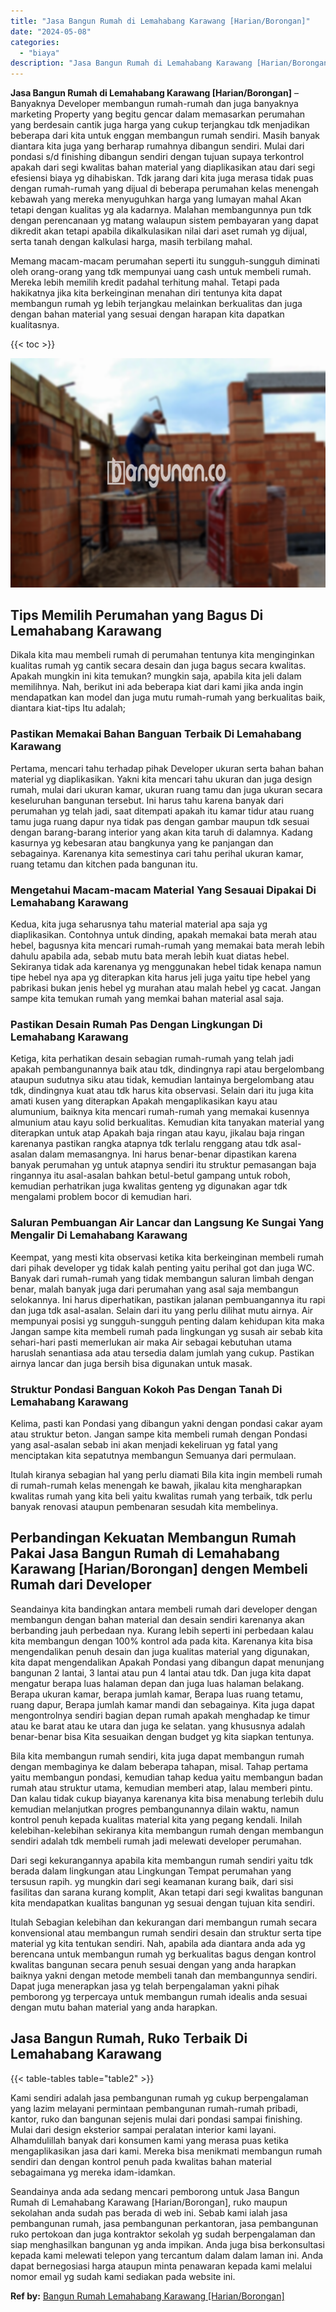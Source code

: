 ```yaml
---
title: "Jasa Bangun Rumah di Lemahabang Karawang [Harian/Borongan]"
date: "2024-05-08"
categories: 
  - "biaya"
description: "Jasa Bangun Rumah di Lemahabang Karawang [Harian/Borongan]. Seandainya anda ada sedang mencari pemborong untuk Jasa Bangun Rumah di Lemahabang Karawang [Har..."
---
```


**Jasa Bangun Rumah di Lemahabang Karawang \[Harian/Borongan\]** – Banyaknya Developer membangun rumah-rumah dan juga banyaknya marketing Property yang begitu gencar dalam memasarkan perumahan yang berdesain cantik juga harga yang cukup terjangkau tdk menjadikan beberapa dari kita untuk enggan membangun rumah sendiri. Masih banyak diantara kita juga yang berharap rumahnya dibangun sendiri. Mulai dari pondasi s/d finishing dibangun sendiri dengan tujuan supaya terkontrol apakah dari segi kwalitas bahan material yang diaplikasikan atau dari segi efesiensi biaya yg dihabiskan. Tdk jarang dari kita juga merasa tidak puas dengan rumah-rumah yang dijual di beberapa perumahan kelas menengah kebawah yang mereka menyuguhkan harga yang lumayan mahal Akan tetapi dengan kualitas yg ala kadarnya. Malahan membangunnya pun tdk dengan perencanaan yg matang walaupun sistem pembayaran yang dapat dikredit akan tetapi apabila dikalkulasikan nilai dari aset rumah yg dijual, serta tanah dengan kalkulasi harga, masih terbilang mahal.

Memang macam-macam perumahan seperti itu sungguh-sungguh diminati oleh orang-orang yang tdk mempunyai uang cash untuk membeli rumah. Mereka lebih memilih kredit padahal terhitung mahal. Tetapi pada hakikatnya jika kita berkeinginan menahan diri tentunya kita dapat membangun rumah yg lebih terjangkau melainkan berkualitas dan juga dengan bahan material yang sesuai dengan harapan kita dapatkan kualitasnya.

{{< toc >}}

![Jasa Bangun Rumah di Lemahabang Karawang [Harian/Borongan]](/images/borong-bangunan-32.png)

## Tips Memilih Perumahan yang Bagus Di Lemahabang Karawang

Dikala kita mau membeli rumah di perumahan tentunya kita menginginkan kualitas rumah yg cantik secara desain dan juga bagus secara kwalitas. Apakah mungkin ini kita temukan? mungkin saja, apabila kita jeli dalam memilihnya. Nah, berikut ini ada beberapa kiat dari kami jika anda ingin mendapatkan kan model dan juga mutu rumah-rumah yang berkualitas baik, diantara kiat-tips Itu adalah;

### Pastikan Memakai Bahan Banguan Terbaik Di Lemahabang Karawang

Pertama, mencari tahu terhadap pihak Developer ukuran serta bahan bahan material yg diaplikasikan. Yakni kita mencari tahu ukuran dan juga design rumah, mulai dari ukuran kamar, ukuran ruang tamu dan juga ukuran secara keseluruhan bangunan tersebut. Ini harus tahu karena banyak dari perumahan yg telah jadi, saat ditempati apakah itu kamar tidur atau ruang tamu juga ruang dapur nya tidak pas dengan gambar maupun tdk sesuai dengan barang-barang interior yang akan kita taruh di dalamnya. Kadang kasurnya yg kebesaran atau bangkunya yang ke panjangan dan sebagainya. Karenanya kita semestinya cari tahu perihal ukuran kamar, ruang tetamu dan kitchen pada bangunan itu.

### Mengetahui Macam-macam Material Yang Sesauai Dipakai Di Lemahabang Karawang

Kedua, kita juga seharusnya tahu material material apa saja yg diaplikasikan. Contohnya untuk dinding, apakah memakai bata merah atau hebel, bagusnya kita mencari rumah-rumah yang memakai bata merah lebih dahulu apabila ada, sebab mutu bata merah lebih kuat diatas hebel. Sekiranya tidak ada karenanya yg menggunakan hebel tidak kenapa namun tipe hebel nya apa yg diterapkan kita harus jeli juga yaitu tipe hebel yang pabrikasi bukan jenis hebel yg murahan atau malah hebel yg cacat. Jangan sampe kita temukan rumah yang memkai bahan material asal saja.

### Pastikan Desain Rumah Pas Dengan Lingkungan Di Lemahabang Karawang

Ketiga, kita perhatikan desain sebagian rumah-rumah yang telah jadi apakah pembangunannya baik atau tdk, dindingnya rapi atau bergelombang ataupun sudutnya siku atau tidak, kemudian lantainya bergelombang atau tdk, dindingnya kuat atau tdk harus kita observasi. Selain dari itu juga kita amati kusen yang diterapkan Apakah mengaplikasikan kayu atau alumunium, baiknya kita mencari rumah-rumah yang memakai kusennya almunium atau kayu solid berkualitas. Kemudian kita tanyakan material yang diterapkan untuk atap Apakah baja ringan atau kayu, jikalau baja ringan karenanya pastikan rangka atapnya tdk terlalu renggang atau tdk asal-asalan dalam memasangnya. Ini harus benar-benar dipastikan karena banyak perumahan yg untuk atapnya sendiri itu struktur pemasangan baja ringannya itu asal-asalan bahkan betul-betul gampang untuk roboh, kemudian perhatrikan juga kwalitas genteng yg digunakan agar tdk mengalami problem bocor di kemudian hari.

### Saluran Pembuangan Air Lancar dan Langsung Ke Sungai Yang Mengalir Di Lemahabang Karawang

Keempat, yang mesti kita observasi ketika kita berkeinginan membeli rumah dari pihak developer yg tidak kalah penting yaitu perihal got dan juga WC. Banyak dari rumah-rumah yang tidak membangun saluran limbah dengan benar, malah banyak juga dari perumahan yang asal saja membangun selokannya. Ini harus diperhatikan, pastikan jalanan pembuangannya itu rapi dan juga tdk asal-asalan. Selain dari itu yang perlu dilihat mutu airnya. Air mempunyai posisi yg sungguh-sungguh penting dalam kehidupan kita maka Jangan sampe kita membeli rumah pada lingkungan yg susah air sebab kita sehari-hari pasti memerlukan air maka Air sebagai kebutuhan utama haruslah senantiasa ada atau tersedia dalam jumlah yang cukup. Pastikan airnya lancar dan juga bersih bisa digunakan untuk masak.

### Struktur Pondasi Banguan Kokoh Pas Dengan Tanah Di Lemahabang Karawang

Kelima, pasti kan Pondasi yang dibangun yakni dengan pondasi cakar ayam atau struktur beton. Jangan sampe kita membeli rumah dengan Pondasi yang asal-asalan sebab ini akan menjadi kekeliruan yg fatal yang menciptakan kita sepatutnya membangun Semuanya dari permulaan.

Itulah kiranya sebagian hal yang perlu diamati Bila kita ingin membeli rumah di rumah-rumah kelas menengah ke bawah, jikalau kita mengharapkan kwalitas rumah yang kita beli yaitu kwalitas rumah yang terbaik, tdk perlu banyak renovasi ataupun pembenaran sesudah kita membelinya.

## Perbandingan Kekuatan Membangun Rumah Pakai Jasa Bangun Rumah di Lemahabang Karawang \[Harian/Borongan\] dengen Membeli Rumah dari Developer

Seandainya kita bandingkan antara membeli rumah dari developer dengan membangun dengan bahan material dan desain sendiri karenanya akan berbanding jauh perbedaan nya. Kurang lebih seperti ini perbedaan kalau kita membangun dengan 100% kontrol ada pada kita. Karenanya kita bisa mengendalikan penuh desain dan juga kualitas material yang digunakan, kita dapat mengendalikan Apakah Pondasi yang dibangun dapat menunjang bangunan 2 lantai, 3 lantai atau pun 4 lantai atau tdk. Dan juga kita dapat mengatur berapa luas halaman depan dan juga luas halaman belakang. Berapa ukuran kamar, berapa jumlah kamar, Berapa luas ruang tetamu, ruang dapur, Berapa jumlah kamar mandi dan sebagainya. Kita juga dapat mengontrolnya sendiri bagian depan rumah apakah menghadap ke timur atau ke barat atau ke utara dan juga ke selatan. yang khususnya adalah benar-benar bisa Kita sesuaikan dengan budget yg kita siapkan tentunya.

Bila kita membangun rumah sendiri, kita juga dapat membangun rumah dengan membaginya ke dalam beberapa tahapan, misal. Tahap pertama yaitu membangun pondasi, kemudian tahap kedua yaitu membangun badan rumah atau struktur utama, kemudian memberi atap, lalau memberi pintu. Dan kalau tidak cukup biayanya karenanya kita bisa menabung terlebih dulu kemudian melanjutkan progres pembangunannya dilain waktu, namun kontrol penuh kepada kualitas material kita yang pegang kendali. Inilah kelebihan-kelebihan sekiranya kita membangun rumah dengan membangun sendiri adalah tdk membeli rumah jadi melewati developer perumahan.

Dari segi kekurangannya apabila kita membangun rumah sendiri yaitu tdk berada dalam lingkungan atau Lingkungan Tempat perumahan yang tersusun rapih. yg mungkin dari segi keamanan kurang baik, dari sisi fasilitas dan sarana kurang komplit, Akan tetapi dari segi kwalitas bangunan kita mendapatkan kualitas bangunan yg sesuai dengan tujuan kita sendiri.

Itulah Sebagian kelebihan dan kekurangan dari membangun rumah secara konvensional atau membangun rumah sendiri desain dan struktur serta tipe material yg kita tentukan sendiri. Nah, apabila ada diantara anda ada yg berencana untuk membangun rumah yg berkualitas bagus dengan kontrol kwalitas bangunan secara penuh sesuai dengan yang anda harapkan baiknya yakni dengan metode membeli tanah dan membangunnya sendiri. Dapat juga menerapkan jasa yg telah berpengalaman yakni pihak pemborong yg terpercaya untuk membangun rumah idealis anda sesuai dengan mutu bahan material yang anda harapkan.

## Jasa Bangun Rumah, Ruko Terbaik Di Lemahabang Karawang

{{< table-tables table="table2" >}}

Kami sendiri adalah jasa pembangunan rumah yg cukup berpengalaman yang lazim melayani permintaan pembangunan rumah-rumah pribadi, kantor, ruko dan bangunan sejenis mulai dari pondasi sampai finishing. Mulai dari design eksterior sampai peralatan interior kami layani. Alhamdulillah banyak dari konsumen kami yang merasa puas ketika mengaplikasikan jasa dari kami. Mereka bisa menikmati membangun rumah sendiri dan dengan kontrol penuh pada kwalitas bahan material sebagaimana yg mereka idam-idamkan.

Seandainya anda ada sedang mencari pemborong untuk Jasa Bangun Rumah di Lemahabang Karawang \[Harian/Borongan\], ruko maupun sekolahan anda sudah pas berada di web ini. Sebab kami ialah jasa pembangunan rumah, jasa pembangunan perkantoran, jasa pembangunan ruko pertokoan dan juga kontraktor sekolah yg sudah berpengalaman dan siap menghasilkan bangunan yg anda impikan. Anda juga bisa berkonsultasi kepada kami melewati telepon yang tercantum dalam dalam laman ini. Anda dapat bernegosiasi harga ataupun minta penawaran kepada kami melalui nomor email yg sudah kami sediakan pada website ini.

**Ref by:** [Bangun Rumah Lemahabang Karawang [Harian/Borongan]](https://id.wikipedia.org/wiki/Bangun)
